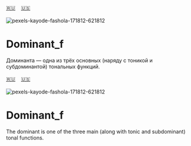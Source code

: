 <span id="ru"><a href='#ru'>🇷🇺</a> &nbsp;&nbsp;&nbsp;<a href='#en'>🇺🇸</a> &nbsp;&nbsp;&nbsp;</span><br><br>
![pexels-kayode-fashola-171812-621812](https://github.com/user-attachments/assets/480b5e96-6e40-4b55-9e04-3ed4c6ce8ba0)
# Dominant_f
Доминанта — одна из трёх основных (наряду с тоникой и субдоминантой) тональных функций. 
<br><br>
<span id="en"><a href='#ru'>🇷🇺</a> &nbsp;&nbsp;&nbsp;<a href='#en'>🇺🇸</a> &nbsp;&nbsp;&nbsp;</span><br><br>
![pexels-kayode-fashola-171812-621812](https://github.com/user-attachments/assets/e14e1bf1-16ba-4d0d-94d4-ec4d857262a3)
# Dominant_f
The dominant is one of the three main (along with tonic and subdominant) tonal functions.<br><br>
